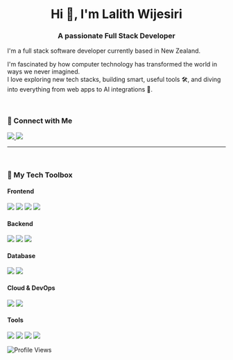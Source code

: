 <h1 align="center">Hi 👋, I'm Lalith Wijesiri</h1>
<h3 align="center">A passionate Full Stack Developer</h3>



I'm a full stack software developer currently based in New Zealand.

I'm fascinated by how computer technology has transformed the world in ways we never imagined.  
I love exploring new tech stacks, building smart, useful tools 🛠️, and diving into everything from web apps to AI integrations 🤖.

<br>

### 🤝 Connect with Me

<p align="left">
  <a href="https://www.linkedin.com/in/lalith-wijesiri-60a340166" target="_blank">
    <img src="https://skillicons.dev/icons?i=linkedin" />
  </a>
  <a href="mailto:wkdlkumara@gmail.com" target="_blank">
    <img src="https://skillicons.dev/icons?i=gmail" />
  </a>
</p>

---
<br>

### 🧰 My Tech Toolbox

#### Frontend
<p align="left">
  <a href="https://developer.mozilla.org/en-US/docs/Web/JavaScript" target="_blank"><img src="https://skillicons.dev/icons?i=javascript" /></a>
  <a href="https://www.typescriptlang.org/" target="_blank"><img src="https://skillicons.dev/icons?i=typescript" /></a>
  <a href="https://reactjs.org/" target="_blank"><img src="https://skillicons.dev/icons?i=react" /></a>
  <a href="https://www.figma.com/" target="_blank"><img src="https://skillicons.dev/icons?i=figma" /></a>
</p>

#### Backend
<p align="left">
  <a href="https://nodejs.org/" target="_blank"><img src="https://skillicons.dev/icons?i=nodejs" /></a>
  <a href="https://spring.io/projects/spring-boot" target="_blank"><img src="https://skillicons.dev/icons?i=spring" /></a>
  <a href="https://www.java.com/" target="_blank"><img src="https://skillicons.dev/icons?i=java" /></a>

</p>

#### Database
<p align="left">
  <a href="https://www.mysql.com/" target="_blank"><img src="https://skillicons.dev/icons?i=mysql" /></a>
  <a href="https://www.mongodb.com/" target="_blank"><img src="https://skillicons.dev/icons?i=mongodb" /></a>
</p>

#### Cloud & DevOps
<p align="left">
  <a href="https://www.docker.com/" target="_blank"><img src="https://skillicons.dev/icons?i=docker" /></a>
  <a href="https://azure.microsoft.com/" target="_blank"><img src="https://skillicons.dev/icons?i=azure" /></a>
</p>

#### Tools
<p align="left">
  <a href="https://www.postman.com/" target="_blank"><img src="https://skillicons.dev/icons?i=postman" /></a>
  <a href="https://git-scm.com/" target="_blank"><img src="https://skillicons.dev/icons?i=git" /></a>
  <a href="https://www.jetbrains.com/idea/" target="_blank"><img src="https://skillicons.dev/icons?i=intellij" /></a>
  <a href="https://code.visualstudio.com/" target="_blank"><img src="https://skillicons.dev/icons?i=vscode" /></a>
</p>

![Profile Views](https://komarev.com/ghpvc/?username=lalithranga&color=blue)
